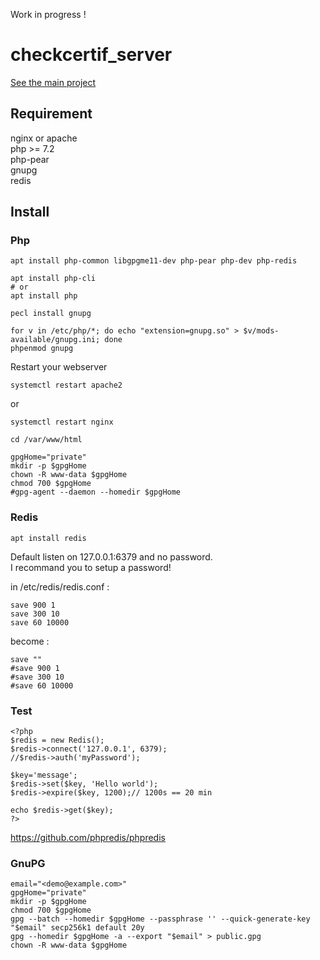 Work in progress !  

# checkcertif_server

[See the main project](https://github.com/Oros42/checkcertif)  

## Requirement

nginx or apache  
php >= 7.2  
php-pear  
gnupg  
redis  

## Install

### Php
```
apt install php-common libgpgme11-dev php-pear php-dev php-redis

apt install php-cli
# or
apt install php

pecl install gnupg

for v in /etc/php/*; do echo "extension=gnupg.so" > $v/mods-available/gnupg.ini; done
phpenmod gnupg
```

Restart your webserver
```
systemctl restart apache2
```
or
```
systemctl restart nginx
```

```
cd /var/www/html

gpgHome="private"
mkdir -p $gpgHome
chown -R www-data $gpgHome
chmod 700 $gpgHome
#gpg-agent --daemon --homedir $gpgHome
```


### Redis
```
apt install redis
```
Default listen on 127.0.0.1:6379 and no password.  
I recommand you to setup a password!
  
in /etc/redis/redis.conf :
```
save 900 1
save 300 10
save 60 10000
```
become :
```
save ""
#save 900 1
#save 300 10
#save 60 10000
```

### Test
```
<?php
$redis = new Redis();
$redis->connect('127.0.0.1', 6379);
//$redis->auth('myPassword');

$key='message';
$redis->set($key, 'Hello world');
$redis->expire($key, 1200);// 1200s == 20 min

echo $redis->get($key);
?>
```
https://github.com/phpredis/phpredis  
  

### GnuPG

```
email="<demo@example.com>"
gpgHome="private"
mkdir -p $gpgHome
chmod 700 $gpgHome
gpg --batch --homedir $gpgHome --passphrase '' --quick-generate-key "$email" secp256k1 default 20y
gpg --homedir $gpgHome -a --export "$email" > public.gpg
chown -R www-data $gpgHome
```